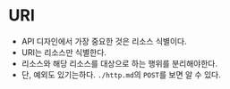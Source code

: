 # URI
- API 디자인에서 가장 중요한 것은 리소스 식별이다.
- URI는 리소스만 식별한다.
- 리소스와 해당 리소스를 대상으로 하는 행위를 분리해야한다.
- 단, 예외도 있기는하다. `./http.md`의 `POST`를 보면 알 수 있다.